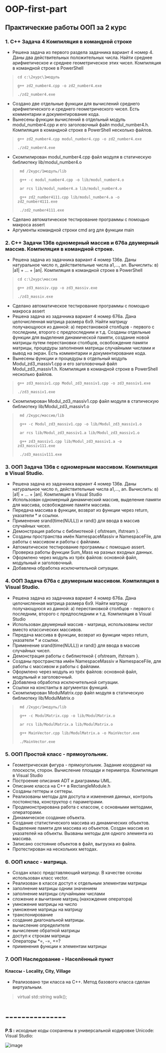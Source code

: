 # OOP-first-part
## Практические работы ООП за 2 курс
### 1. C++ Задача 4 Компиляция в командной строке
- Решена задача из первого раздела задачника вариант 4 номер 4.
Даны два действительных положительных числа. Найти среднее арифметическое и среднее геометрическое этих чисел. Компиляция в командной строке в PowerShell
>     cd c:\2курс\1модуль
> 
>     g++ zd2_number4.cpp -o zd2_number4.exe
> 
>     ./zd2_number4.exe
-  Создано две отдельные функции для вычислений среднего арифметического и среднего геометрического чисел. Есть комментарии и документирование кода.
- Вынесены функции вычислений в отдельный модуль modul_number4.cpp и его заголовочный файл modul_number4.h. Компиляция в командной строке в PowerShell  несколько файлов.
>     g++ zd2_number4.cpp modul_number4.cpp -o zd2_number4.exe
> 
>     ./zd2_number4.exe
- Скомпилирован modul_number4.cpp файл модуля в статическую библиотеку lib/modul_number4.o
>      md /2курс/1модуль/lib
> 
>      g++ -c modul_number4.cpp -o lib/modul_number4.o
> 
>      ar rcs lib/modul_number4.a lib/modul_number4.o
> 
>      g++ zd2_number4111.cpp lib/modul_number4.a -o zd2_number4111.exe
> 
>      ./zd2_number4111.exe
- Сделано автоматическое тестирование программы с помощью макроса assert
- Аргументы командной строки cmd arg для функции main

### 2. C++ Задачи 136в одномерный массив и 676а двумерный массив. Компиляция в командной строке.
- Решена задача из задачника вариант 4 номер 136в.
Даны натуральное число n, действительные числа a1,..., an. Вычислить: в) |a1| + ... + |an|. Компиляция в командной строке в PowerShell
>     cd c:\2курс\массив
> 
>     g++ zd3_massiv.cpp -o zd3_massiv.exe
> 
>     ./zd3_massiv.exe
- Сделано автоматическое тестирование программы с помощью макроса assert
-  Решена задача из задачника вариант 4 номер 676а.
Дана целочисленная матрица размера 6х9. Найти матрицу получающуюся из данной:
a) перестановкой столбцов - первого с последним, второго с предпоследним и т.д.
Созданы отдельные функции для выделения динамической памяти, создание новой матрицы путем перестановки столбцов, освобождение памяти матрицы, процедуры заполнения матрицы случайными числами и вывод на экран. Есть комментарии и документирование кода.
- Вынесены функции и процедуры в отдельный модуль Modul_zd3_massiv1.cpp и его заголовочный файл Modul_zd3_massiv1.h. Компиляция в командной строке в PowerShell  несколько файлов.
>     g++ zd3_massiv1.cpp Modul_zd3_massiv1.cpp -o zd3_massiv1.exe
> 
>     ./zd3_massiv1.exe
- Скомпилирован Modul_zd3_massiv1.cpp файл модуля в статическую библиотеку lib/Modul_zd3_massiv1.o
>      md /2курс/массив/lib
> 
>      g++ -c Modul_zd3_massiv1.cpp -o lib/Modul_zd3_massiv1.o
> 
>      ar rcs lib/Modul_zd3_massiv1.a lib/Modul_zd3_massiv1.o
> 
>      g++ zd3_massiv1.cpp lib/Modul_zd3_massiv1.a -o zd3_massiv111.exe
> 
>      ./zd3_massiv111.exe

### 3. ООП Задача 136в с одномерным массивом. Компиляция в Visual Studio.
- Решена задача из задачника вариант 4 номер 136в.
Даны натуральное число n, действительные числа a1,..., an. Вычислить: в) |a1| + ... + |an|. Компиляция в Visual Studio
- Использован одномерный динамический массив, выделение памяти для массива, освобождение памяти массива.
- Передача массива в функции, возврат из функции через return, указатели * и ссылки.
- Применение srand(time(NULL)) и rand() для ввода в массив случайных чисел.
- Демонстрация работы с библиотекой <fstream> { ofstream, ifstream }.
- Созданы пространства имён NamespaceMassiv и NamespaceFile, для работы с массивом и работы с файлами.
- Автоматическое тестирование программы с помощью assert. Проверка работы функции Sum_Mass на разных входных данных.
- Оформлено через модуль из трёх файлов: основной файл, модульный и заголовочный.
- Добавлена обработка исключительной ситуации.

### 4. ООП Задача 676а с двумерным массивом. Компиляция в Visual Studio.
- Решена задача из задачника вариант 4 номер 676а.
Дана целочисленная матрица размера 6х9. Найти матрицу получающуюся из данной:
a) перестановкой столбцов - первого с последним, второго с предпоследним и т.д. Компиляция в Visual Studio
- Использован двумерный массив - матрица, использованы vector вместо классических массивов.
- Передача массива в функции, возврат из функции через return, указатели * и ссылки.
- Применение srand(time(NULL)) и rand() для ввода в массив случайных чисел.
- Демонстрация работы с библиотекой <fstream> { ofstream, ifstream }.
- Созданы пространства имён NamespaceMassiv и NamespaceFile, для работы с массивом и работы с файлами.
- Оформлено через модуль из трёх файлов: основной файл, модульный и заголовочный.
- Добавлена обработка исключительной ситуации.
- Ссылки на константы в аргументах функций.
- Скомпилирован ModulMatrix.cpp файл модуля в статическую библиотеку lib/ModulMatrix.o
>      md /2курс/1модуль/lib
> 
>      g++ -c ModulMatrix.cpp -o lib/ModulMatrix.o
> 
>      ar rcs lib/ModulMatrix.a lib/ModulMatrix.o
> 
>      g++ MainVector.cpp lib/ModulMatrix.a -o MainVector.exe
> 
>      ./MainVector.exe

### 5. ООП Простой класс - прямоугольник.
- Геометрическая фигура - прямоугольник. Задание координат на плоскости, сторон. Вычисление 
площади и периметра. Компиляция в Visual Studio
- Построение описания ADT и диаграммы UML.
- Описание класса на С++ в RectangleModule.h
- Созданы геттеры и сеттеры.
- Реализованы методы для доступа и изменения данных, контроль постоянства, конструктор с параметрами.
- Продемонстрирована работа с классом, с основными методами, операторами.
- Динамическое создание объекта.
- Создание статистического массива из динамических объектов. Выделение памяти для массива из объектов.
Создан массив из указателей на объекты. Вызваны методы для одного элемента из массива.
- Записано состояние объектов в файл, выгрузка из файла.
- Протестирован на нескольких методах.

### 6. ООП класс - матрица.
- Создан класс представляющий матрицу. В качестве основы использован класс vector. 
- Реализован в классе доступ к отдельным элементам матрицы
- заполнение матрицы одним значением
- заполнение матрицы случайными числами
- сложение и вычитание матриц (нахождение оператора)
- умножение матрицы на число
- умножение матрицы на матрицу
- транспонирование
- создание диагональной матрицы.
- вычисление определителя
- вычисление обратной матрицы
- доступ к строкам матрицы
- Операторы *=, -=, +=?
- применения функции к элементам матрицы

### 7. ООП Наследование - Населённый пункт
#### Классы - Locality, City, Village
- Реализовано три класса на C++. Метод базового класса сделан виртуальным.
>
> virtual std::string walk();
> 


# ---------------
**P.S :** исходные коды сохранены в универсальной кодировке Unicode: Visual Studio:

![image](https://github.com/BurdinskayaNV/OOP-2-kurs/assets/148595309/70894f20-f308-4c16-8603-5cbd464dc9b0)

